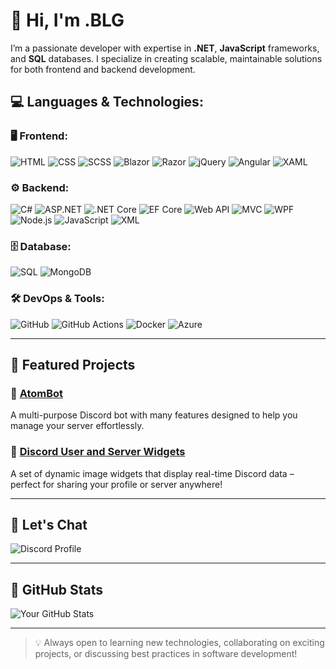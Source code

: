 # 👋 Hi, I'm .BLG

I’m a passionate developer with expertise in **.NET**, **JavaScript** frameworks, and **SQL** databases. I specialize in creating scalable, maintainable solutions for both frontend and backend development.

## 💻 **Languages & Technologies**:

### 🖥️ **Frontend**:
  ![HTML](https://img.shields.io/badge/-HTML-E34F26?style=flat&logo=html5&logoColor=white)
  ![CSS](https://img.shields.io/badge/-CSS-1572B6?style=flat&logo=css3&logoColor=white)
  ![SCSS](https://img.shields.io/badge/-SCSS-CC6699?style=flat&logo=sass&logoColor=white)
  ![Blazor](https://img.shields.io/badge/-Blazor-FFB81C?style=flat&logo=blazor&logoColor=black)
  ![Razor](https://img.shields.io/badge/-Razor-000000?style=flat&logo=razor&logoColor=white)
  ![jQuery](https://img.shields.io/badge/-jQuery-0769AD?style=flat&logo=jquery&logoColor=white)
  ![Angular](https://img.shields.io/badge/-Angular-DD0031?style=flat&logo=angular&logoColor=white)
  ![XAML](https://img.shields.io/badge/-XAML-32CD32?style=flat&logo=xaml&logoColor=white)

### ⚙️ **Backend**:
  ![C#](https://img.shields.io/badge/-C%23-1F8ACB?style=flat&logo=csharp&logoColor=white)
  ![ASP.NET](https://img.shields.io/badge/-ASP.NET-5C2D91?style=flat&logo=aspdotnet&logoColor=white)
  ![.NET Core](https://img.shields.io/badge/-.NET_Core-512BD4?style=flat&logo=.net&logoColor=white)
  ![EF Core](https://img.shields.io/badge/-EF_Core-7A7A7A?style=flat&logo=entity-framework&logoColor=white)
  ![Web API](https://img.shields.io/badge/-Web_API-25D366?style=flat&logo=swagger&logoColor=white)
  ![MVC](https://img.shields.io/badge/-MVC-01B1B6?style=flat&logo=aspdotnet&logoColor=white)
  ![WPF](https://img.shields.io/badge/-WPF-7600A3?style=flat&logo=wpf&logoColor=white)
  ![Node.js](https://img.shields.io/badge/-Node.js-8CC84B?style=flat&logo=node.js&logoColor=white)
  ![JavaScript](https://img.shields.io/badge/-JavaScript-F7DF1E?style=flat&logo=javascript&logoColor=black)
  ![XML](https://img.shields.io/badge/-XML-FF8000?style=flat&logo=xml&logoColor=white)

### 🗄️ **Database**:
  ![SQL](https://img.shields.io/badge/-SQL-4479A1?style=flat&logo=microsoftsqlserver&logoColor=white)
  ![MongoDB](https://img.shields.io/badge/-MongoDB-47A248?style=flat&logo=mongodb&logoColor=white)

### 🛠️ **DevOps & Tools**:
  ![GitHub](https://img.shields.io/badge/-GitHub-181717?style=flat&logo=github&logoColor=white)
  ![GitHub Actions](https://img.shields.io/badge/-GitHub_Actions-2088FF?style=flat&logo=github-actions&logoColor=white)
  ![Docker](https://img.shields.io/badge/-Docker-2496ED?style=flat&logo=docker&logoColor=white)
  ![Azure](https://img.shields.io/badge/-Azure-0089D6?style=flat&logo=microsoftazure&logoColor=white)

---

## 🚀 Featured Projects

### 🔹 [AtomBot](https://atombot.be/)
A multi-purpose Discord bot with many features designed to help you manage your server effortlessly.

### 🔹 [Discord User and Server Widgets](https://github.com/BLG2/Discord-Widget/tree/main)
A set of dynamic image widgets that display real-time Discord data – perfect for sharing your profile or server anywhere!

---

## 💬 Let's Chat
![Discord Profile](https://atombot.be/widget/user/1/921434569197117490.png)


---

## 🚀 GitHub Stats

![Your GitHub Stats](https://github-readme-stats.vercel.app/api?username=BLG2&show_icons=true&hide_title=true&hide=prs&theme=radical)

---

> 💡 Always open to learning new technologies, collaborating on exciting projects, or discussing best practices in software development!
